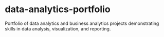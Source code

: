 # data-analytics-portfolio
Portfolio of data analytics and business analytics projects demonstrating skills in data analysis, visualization, and reporting.
